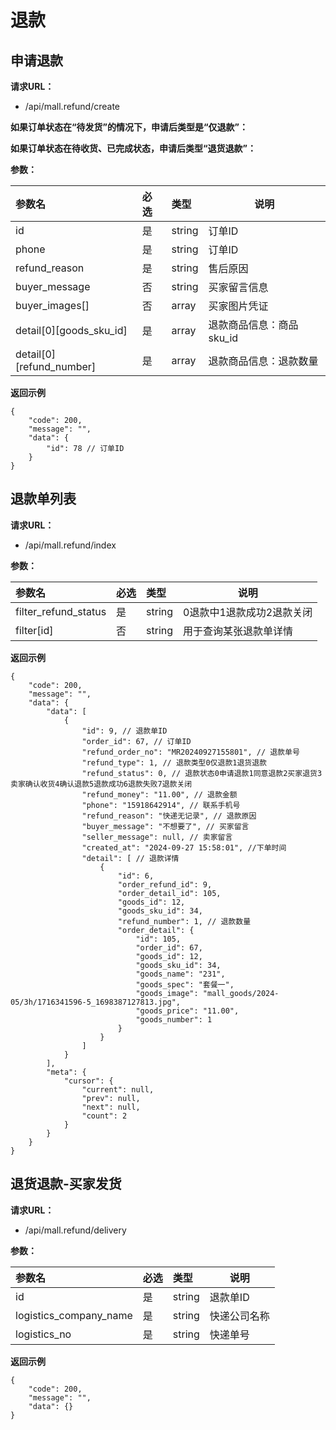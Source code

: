 # 退款

## 申请退款

**请求URL：**

- /api/mall.refund/create

**如果订单状态在“待发货”的情况下，申请后类型是“仅退款”：**

**如果订单状态在待收货、已完成状态，申请后类型“退货退款”：**

**参数：**

| 参数名                      | 必选 | 类型     | 说明              |
|:-------------------------|:---|:-------|-----------------|
| id                       | 是  | string | 订单ID            |
| phone                    | 是  | string | 订单ID            |
| refund_reason            | 是  | string | 售后原因            |
| buyer_message            | 否  | string | 买家留言信息          |
| buyer_images[]           | 否  | array  | 买家图片凭证          |
| detail[0][goods_sku_id]  | 是  | array  | 退款商品信息：商品sku_id |
| detail[0][refund_number] | 是  | array  | 退款商品信息：退款数量     |



**返回示例**

``` 
{
    "code": 200,
    "message": "",
    "data": {
        "id": 78 // 订单ID
    }
}
```

## 退款单列表

**请求URL：**

- /api/mall.refund/index

**参数：**

| 参数名                  | 必选 | 类型     | 说明             |
|:---------------------|:---|:-------|----------------|
| filter_refund_status | 是  | string | 0退款中1退款成功2退款关闭 |
| filter[id]           | 否  | string | 用于查询某张退款单详情    |



**返回示例**

``` 
{
    "code": 200,
    "message": "",
    "data": {
        "data": [
            {
                "id": 9, // 退款单ID
                "order_id": 67, // 订单ID
                "refund_order_no": "MR20240927155801", // 退款单号
                "refund_type": 1, // 退款类型0仅退款1退货退款
                "refund_status": 0, // 退款状态0申请退款1同意退款2买家退货3卖家确认收货4确认退款5退款成功6退款失败7退款关闭
                "refund_money": "11.00", // 退款金额
                "phone": "15918642914", // 联系手机号
                "refund_reason": "快递无记录", // 退款原因
                "buyer_message": "不想要了", // 买家留言
                "seller_message": null, // 卖家留言
                "created_at": "2024-09-27 15:58:01", //下单时间
                "detail": [ // 退款详情
                    {
                        "id": 6,
                        "order_refund_id": 9,
                        "order_detail_id": 105,
                        "goods_id": 12,
                        "goods_sku_id": 34,
                        "refund_number": 1, // 退款数量
                        "order_detail": {
                            "id": 105,
                            "order_id": 67,
                            "goods_id": 12,
                            "goods_sku_id": 34,
                            "goods_name": "231",
                            "goods_spec": "套餐一",
                            "goods_image": "mall_goods/2024-05/3h/1716341596-5_1698387127813.jpg",
                            "goods_price": "11.00",
                            "goods_number": 1
                        }
                    }
                ]
            }
        ],
        "meta": {
            "cursor": {
                "current": null,
                "prev": null,
                "next": null,
                "count": 2
            }
        }
    }
}
```

## 退货退款-买家发货

**请求URL：**

- /api/mall.refund/delivery

**参数：**

| 参数名                    | 必选 | 类型     | 说明     |
|:-----------------------|:---|:-------|--------|
| id                     | 是  | string | 退款单ID  |
| logistics_company_name | 是  | string | 快递公司名称 |
| logistics_no           | 是  | string | 快递单号   |



**返回示例**

``` 
{
    "code": 200,
    "message": "",
    "data": {}
}
```
